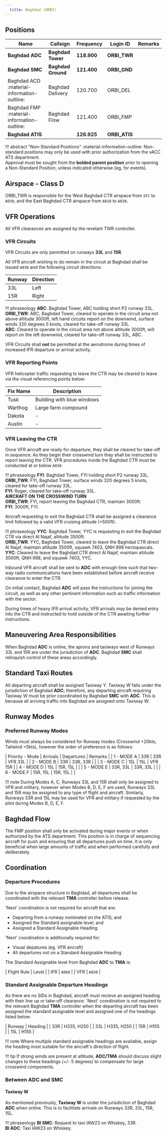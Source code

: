 ```yaml
---
  title: Baghdad (ORBI)
---
```


## Positions

| Name | Callsign | Frequency | Login ID | Remarks |
| ---- | -------- | ---------	| -------- | ------- |
| **Baghdad ADC**	| **Baghdad Tower** | **118.900**	| **ORBI_TWR**	| |
| **Baghdad SMC**	| **Baghdad Ground** | **121.400** | **ORBI_GND**	| |
| Baghdad ACD	:material-information-outline: | Baghdad Delivery | 120.700 | ORBI_DEL	| |
| Baghdad FMP :material-information-outline: | Baghdad Flow | 121.400 | ORBI_FMP	| |
| **Baghdad ATIS** | | **126.925**	  | **ORBI_ATIS**	| |

!!! abstract "Non-Standard Positions"
    :material-information-outline: Non-standard positions may only be used with prior authorization from the vACC ATS department.  
    Approval must be sought from the **bolded parent position** prior to opening a Non-Standard Position, unless indicated otherwise (eg, for events).

## Airspace - Class D

ORBI_TWR is responsible for the West Baghdad CTR airspace from `SFC` to `A030`, and the East Baghdad CTR airspace from `A010` to `A030`.

## VFR Operations
All VFR clearances are assigned by the revelant TWR controller.

### VFR Circuits
VFR Circuits are only permitted on runways **33L** and **15R**.

All VFR aircraft wishing to do remain in the circuit at Baghdad shall be issued `A030` and the following circuit directions:

| Runway | Direction |
| ------ | --------- |
| 33L | Left |
| 15R | Right |

!!! phraseology
    **ABC**: Baghdad Tower, ABC holding short P2 runway 33L.  
    **ORBI_TWR**: ABC, Baghdad Tower, cleared to operate in the circuit area not above altitude 3000ft, left hand circuits report on the downwind, surface winds 320 degrees 5 knots, cleared for take-off runway 33L.  
    **ABC**: Cleared to operate in the circuit area not above altitude 3000ft, will report on the left downwind, cleared for take-off runway 33L, ABC.

VFR Circuits shall **not** be permitted at the aerodrome during times of increased IFR departure or arrival activity.

### VFR Reporting Points
VFR helicopter traffic requesting to leave the CTR may be cleared to leave via the visual referencing points below:

| Fix Name | Description |
| -------- | ----------- |
| Tusk | Building with blue windows |
| Warthog | Large farm compound |
| Dakota | - |
| Austin | - |

### VFR Leaving the CTR
Once VFR aircraft are ready for departure, they shall be cleared for take-off in sequence. As they begin their crosswind turn they shall be instructed to report leaving the CTR. VFR procedures inside the Baghdad CTR must be conducted at or below `A030`.

!!! phraseology
    **FYI**: Baghdad Tower, FYI holding short P2 runway 33L.  
    **ORBI_TWR**: FYI, Baghdad Tower, surface winds 320 degrees 5 knots, cleared for take-off runway 33L.  
    **FYI**: Roger, cleared for take-off runway 33L.  
    **AIRCRAFT ON THE CROSSWIND TURN**  
    **ORBI_TWR**: FYI, report leaving the Baghdad CTR, maintain 3000ft.  
    **FYI**: 3000ft, FYI.

Aircraft requesting to exit the Baghdad CTR shall be assigned a clearance limit followed by a valid VFR cruising altitude (+500ft).

!!! phraseology
    **YYC**: Baghdad Tower, YYC is requesting to exit the Baghdad CTR via direct Al Najaf, altitude 3500ft.  
    **ORBI_TWR**: YYC, Baghdad Tower, cleared to leave the Baghdad CTR direct Al Najaf, maintain altitude 3500ft, squawk 7403, QNH 998 hectopascals.  
    **YYC**: Cleared to leave the Baghdad CTR direct Al Najaf, maintain altitude 3000ft, QNH 998, and squawk 7403, YYC.

Inbound VFR aircraft shall be sent to **ADC** with enough time such that two-way
radio communications have been established before aircraft receive clearance to enter the CTR.

On initial contact, Baghdad **ADC** will pass the instructions for joining the circuit, as well as any other pertinent information such as traﬃc information with the sector.

During times of heavy IFR arrival activity, VFR arrivals may be denied entry into the CTR and instructed to hold outside of the CTR awaiting further instructions.

## Maneuvering Area Responsibilities
When Baghdad **ADC** is online, the aprons and taxiways west of Runways 33L and 15R are under the jurisdiction of **ADC**. Baghdad **SMC** shall relinquish control of these areas accordingly.


## Standard Taxi Routes
All departing aircraft shall be assigned Taxiway Y. Taxiway W falls under the jurisdiction of Baghdad **ADC**; therefore, any departing aircraft requiring Taxiway W must be prior coordinated by Baghdad **SMC** with **ADC**. This is because all arriving traffic into Baghdad are assigned onto Taxiway W.

## Runway Modes

### Preferred Runway Modes
Winds must always be considered for Runway modes (Crosswind <20kts, Tailwind <5kts), however the order of preference is as follows:

| Priority - Mode | Arrivals | Departures | Remarks |
| 1 - MODE A | 33R | 33R | VFR 33L |
| 2 - MODE B | 33R | 33R, 33R | |
| 3 - MODE C | 15L | 15L | VFR 15R |
| 4 - MODE D | 15L | 15R, 15L | |
| 5 - MODE E | 33R, 33L | 33R, 33L | |
| 6 - MODE F | 15R, 15L | 15R, 15L | |

!!! note
    During Modes A, C, Runways 33L and 15R shall only be assigned to VFR and military, however when Modes B, D, E, F are used, Runways 33L and 15R may be assigned to any type of flight and aircraft. Similarly, Runways 33R and 15L may be used for VFR and military if requested by the pilot during Modes B, D, E, F.

## Baghdad Flow
The FMP position shall only be activated during major events or when authorized by the ATS department. This position is in charge of sequencing aircraft for push and ensuring that all departures push on time. It is only beneficial when large amounts of traffic and when performed carefully and deliberately.

## Coordination

### Departure Procedures
Due to the airspace structure in Baghdad, all departures shall be coordinated with the relevant **TMA** controller before release.

'Next' coordination is not required for aircraft that are:

- Departing from a runway nominated on the ATIS; and
- Assigned the Standard assignable level; and
- Assigned a Standard Assignable Heading

'Next' coordination is additionally required for:

- Visual depatures (eg. VFR aircraft)
- All departures not on a Standard Assignable Heading

The Standard Assignable level from Baghdad **ADC** to **TMA** is:

| Flight Rule | Level |
| IFR | `A060` |
| VFR | `A030` |

### Standard Assignable Departure Headings
As there are no SIDs in Baghdad, aircraft must recieve an assigned heading with their line up or take-off clearance. 'Next' coordination is not required to the relevant Baghdad **TMA** controller when the departing aircraft has been assigned the standard assignable level and assigned one of the headings listed below:

| Runway | Heading |
| 33R | H335, H250 |
| 33L | H335, H250 |
| 15R | H155 |
| 15L | H155 |

!!! note
    Where multiple standard assignable headings are available, assign the heading most suitable for the aircraft's direction of flight.

!!! tip
    If strong winds are present at altitude, **ADC/TMA** should discuss slight changes to these headings (+/- 5 degrees) to compensate for large crosswind components.

### Between ADC and SMC
#### Taxiway W
As mentioned previously, **Taxiway W** is under the jurisdiction of Baghdad **ADC** when online. This is to facilitate arrivals on Runways 33R, 33L, 15R, 15L.

!!! phraseology
    **BI SMC**: Request to taxi IAW23 on Whiskey, 33R.  
    **BI ADC**: Taxi IAW23 on Whiskey.  
